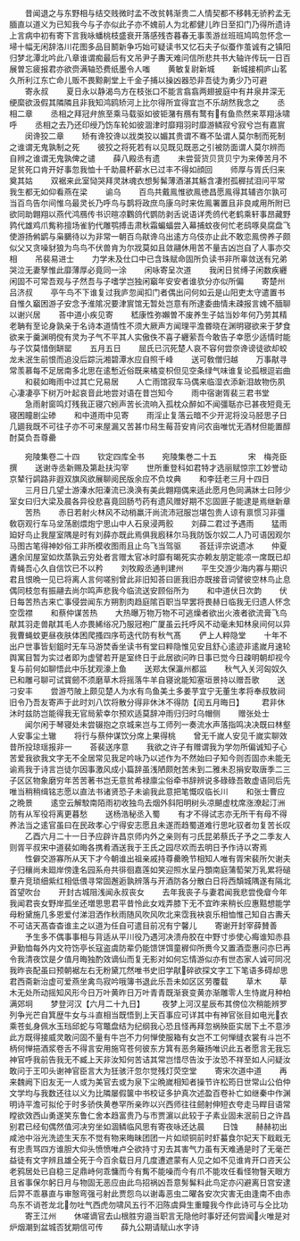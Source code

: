 <!-- { "loadSidebar": true } -->
　　昔闻退之与东野相与结交贱微时孟不改贫韩渐贵二人情契都不移韩无骄矜孟无腼直以道义为已知我今与子亦似此子亦不媿前人为北都健儿昨日至扣门乃得所遗诗上言病中初有寄下言我咏蟠桃枝盛衰开落感残杏暮春无事羡游丝班班鸠鸣忽怀念一埽十幅无闲辞洛川花图多品目鬭新争巧始可疑读书又忆石夫子似蚕作茧诚有之镇阳归梦北潭北吟此八章谁谓痴最后有文吊尹子夀天难问信所悲共书大轴许传玩一日百展曽忘疲报君亦欲赍满轴恐费纸墨令人嗤
　　黄敏复尉新城
　　新城接桐庐山茗久所利江东亡命儿贩不畏黥劓堂上千金子捕以操凶器恐非吾徒为勇少乃可避
　　寄永叔
　　夏日永以静渴鸟方在枝张口不能言翕翕两翅披庭中有井泉井深无绠縻欲汲假其隣隣且非我知鸿鸥矫河上比尔得所宜得宜岂不乐胡然我念之
　　丞相二章
　　丞相之拜冠弁旅至乘马载驱如彼钜潴有鴈有鹜有有鱼烝然来萃翔泳啸呼
　　丞相之去乃还印绶乃饬车轮如彼涸津时靡翔羽时靡游鳞寂兮寂兮岂有嘉賔
　　闵谗狡二章
　　矫有谗狡谗以戕类狡以媚其贵谓不骞不坠谓人莫尔制而死制之谁谓无鬼孰制之死
　　彼狡之将死若有以见既见既恶之引被防面谓人莫尔辨而自辨之谁谓无鬼孰俾之谴
　　薛八殿丞有遗
　　未尝营货贝货贝宁为来俸苦月不足贫死口肯开好事忽我恤十千助晨杯薪水已过丰不得如顔回
　　师厚与胥氏归来奠其姑
　　双裾来此室恸哭拜灵牀魂衣想髣髴薄酒湛其觞含凄拊孤稺拭泪问平常我生都无如仰看燕在梁
　　谕乌
　　百鸟共戴鳯惟欲鳯徳昌愿鳯得其辅咨尔孰可当百鸟告尔间惟乌最灵长乃呼鸟与鹊将政庶鸟康乌时来佐鳯署置且非良咸用所附已欲同助翺翔以燕代鸿鴈传书识暄凉鸜鸽代鹦防剥舌说语详秃鸧代老鹤乘轩事昂藏野鹑代雄鸡爪觜称擅场雀豹代雕鹗搏击肃秋霜蝙蝠尝入幕捕蚊夜何忙老鸱啄臭腐盘飞使游扬鸺鹠与枭鵩待以为非常一朝百鸟猒谗乌出逺方乌伎亦止此不敢恋鳯傍养子颇似父又贪噪豺狼为鸟鸟不伏兽肯为尔戕莫如且敛翮休用苦不量吉凶岂自了人事亦交相
　　吊裴易进士
　　力学未及仕口中已含珠赋命固所负读书非所辜敛送有兄弟哭泣无妻孥惟此靡薄厚必竟同一涂
　　闲咏寄呈次道
　　我闲日贫缚子闲数疾纒闲固不可常吾观与子然吾与子嗜学岂独闲竆年安安者谁欤分亦似所偏
　　寄楚州吕济叔
　　亭午鸟不下谁复过我庐忽闻扣门者偶出问何如云是山阳吏太守遣置书自惟久竆困游子安念予淮隂况要津賔馆无暂处岂意有所逮委曲情未疎报言媿不腼聊以谢兴居
　　荅中道小疾见寄
　　嵇康性弥嬾曽不废养生子姑当妙年何乃劳其精老聃有至论身孰亲于名诗本道情性不须大厥声方闻理平澹昬晓在渊明寝欲来于梦食欲来于羹渊明傥有灵为子气不平其人实傲佚不喜子纒萦吾今敢告子幸愿少适情时能与子饮莫惜倒缾罂
　　五月五日
　　屈氏已沉死楚人哀不容何尝奈谗谤徒欲却蛟龙未泯生前恨而追没后踪沅湘碧潭水应自照千峰
　　送可敎僧归越
　　万事猒寻常羡慕每不足居南多北思在逺慙近俗既来橘变枳但见空条绿气味谁复论孤根逗岩曲
　　和裴如晦雨中过其亡兄易居
　　人亡雨馆寂车马偶来临湿衣添新泪故物伤夙心凄凄亭下树万叶起哀音此地尝对语在昔岂知今
　　雨中宿谢胥裴三君书堂
　　急雨射窗鸣灯残我正寝穴蚓声苦长流响入孤枕众醉如不闻彊聒亦已甚夜短竟无寝困瞳剧尘碜
　　和中道雨中见寄
　　雨淫止复落云暗不少开泥将没马胫思子日几廽我既不可往子亦不可来屋漏又苦甚巾舄生莓苔安肯问农亩唯忧无酒材但能置醇酎莫负吾尊罍














　　宛陵集卷二十四
　　钦定四库全书
　　宛陵集巻二十五　　　　宋　梅尧臣　撰
　　送谢寺丞新赐及第赴扶沟宰
　　世所重登科如君特才选丽赋惊宗工妙誉动京辇行鹢路非遐双旗风欲展聊阅民版余应不负坟典
　　和李廷老三月十四日
　　三月日几望士游溱水阳溱流已涣涣有美此翺翔偶来适此愿月色同满牀士曰陟少室女曰归大梁及晨各异役悲喜竟回肠芍药有遗风赠好期不忘固匪子能逮是焉继新章
　　苦热
　　赤日若射火林风不动梢羸汗尚流沛冠服岂堪包贵人谅有禀惯习非彊敎窃观行车马坌荡剧煨炮宁思山中人石泉浸两骹
　　刘薛二君过予遇雨
　　猛雨廹好鸟止我屋室隅是时有刘薛亦既此焉俱我廏秣尔马我防饭尔奴二人乃可语因观尔马图古笔得神妙俗工非所模收图雨且止鸟飞当驾驱
　　荅廷评宗说遗冰
　　仲夏遘余闰屋室如炊蒸孰云穷处者言赠太官冰时靡有暍死实亦赖友朋定能凉一席既已却青蝇吾心久自信饮已不以矜
　　刘牧殿丞通判建州
　　平生交游少海内寡与期识君且恨晩一见已将离人言何嗟别曾此非旧知荅曰匪我旧亦既接音词譬彼空林鸟止息偶同枝忽有振翮去尚尔鸣声悲我今临流送安顾俗所为
　　和中道伏日次韵
　　伏日每苦热古来亡事侵尝闻东方朔割肉趋庭隂百职当早罢将畏赫日临我无归遗人怀念空霑襟
　　和蔡仲谋苦热
　　大热曝万物万物不可逃燥者欲出火液者欲流膏飞鸟猒其羽走兽猒其毛人亦畏絺绤况乃服冠袍广厦虽云托呼风不动毫未知林泉间何以异我曹蝇蚊更昼夜肤体困爬搔四序苟迭代防有秋气髙
　　俨上人粹隐堂
　　十年不出户世事皆刬鉏时无车马游焚香坐读书有堂曰粹隐惟见安且舒心逺迹非逺嵗月速轮舆寓目暂为实过者即为虚譬若开是室终日于此居欲问昨日事已觉今日疎明朝却视今复与前何如聊悟此中乐犹观濠上鱼
　　送郑太保瀛州都监
　　秋气入关河匈奴久已和雕弓聊可试寳劒不须磨草木将摇落牛羊自寝讹能知塞垣景持以赠吾歌
　　送刁安丰
　　尝游芍陂上颇见楚人为水有鸟鱼美土多姜芋宜宁无董生孝将奉叔敖祠旧令乃吾友寄声于此时刘八饮将散分得非休沐不得防【闰五月晦日】
　　君非休沐时兹防岂能得我无官局萦幸尔预欢适莫辞冲雨归归时乌帽侧
　　赠张处士
　　闻尔闲于琴寝处未尝辍抱之京城来岂与工师列一奏流水声落指鸣决决既曰林壑人安事尘土辙
　　将行与蔡仲谋饮分席上果得桃
　　曾无千嵗人安见千嵗实聊效昔所投琼瑶报非一
　　荅裴送序意
　　我欲之许子有赠谓我为学勿所偏诚知子心苦爱我欲我文字无不全居常见我足吟咏乃以述作为不然始曰子知今则否固亦未能无谕焉我于诗言岂徒尔因事激风成小篇辞虽浅陋颇尅苦未到二雅未忍捐安取唐季二三子区区物象磨穷年苦苦著书岂无意贫希禄廪尘俗牵书辞辨说多碌碌吾敢虚语同后先唯当稍稍缉铭志愿以直法书诸贤恐子未谕我此意把笔慨叹临长川
　　和张士曹应之晩景
　　逺空云解駮南陌雨初收独鸟去烟外斜阳明树头凉飇虚枕席涨潦起汀洲防有从军役将离更暮愁
　　送杨浩秘丞入蜀
　　有才不得试志亦无所干有母不得养法当之逺官虽曰在民政孝心宁得安志愿且未遂而趋蜀道难行思叱驭者勿复苦长叹
　　乙酉六月二十一日予应辟许昌京师内外之亲则有刁氏昆弟蔡氏子予之二季友人则胥平叔宋中道裴如晦各携肴酒送我于王氏之园尽欢而去明日予作诗以寄焉
　　性僻交游寡所从天下才今朝谁出祖亲戚持尊罍晩节相知人唯有胥宋裴所欠谢夫子归穰尚未廻岸傍逢名园系舟共徘徊嘉莲如笑迎照水呈丹顋南庭蒲萄架万乳累将磓羣卉竞琐细紫红相低偎寻常固邂逅孰辨落与开酒防各分散白日将西頽城隅遂有隔北首望吹台
　　开封古城阻浅闻永叔丧女
　　去年我丧子与妻君闻我悲尝俛睂今年我闻君丧女野岸孤坐还増思思君平昔怜此女戏弄膝下无不宜昨来稍长应惠黠想能学母粉黛施几多恩爱付涕泪洒作秋雨随风吹风吹北来霑我袂哀乐相恤惟己知自古夀夭不可诘天髙杳杳谁主之以道为任自可遣目前况有宁馨儿
　　寄谢开封宰薛賛善
　　予生多不偶事事相与背适从平川役乃遇河决溃舟胶在中野寸歩使心痗谁知赤县尹勤恤每外内文符饬亭长寇盗虞防辈仍能馈饼饵童稺仰所赉今又置酒壶惠问亦巳再令我清夜饮是夕值月晦独酌效谪仙而复无影对如何忘情游似亦有世态家人诚可同况我昨丧配虽曰预朝裾左右无粉黛兀然唯书史旧学猒碎欲探文字工下笔语多碍却思君西斋新治虚可爱燕坐禽鸟寂吟哦簿书退此乐吾未如区区劳覆载
　　草木
　　草木无处所动摇知风形今日万叶黄昨日万叶青青既渐衰变黄亦渐雕零人生恃嵗月种柏满郊坰
　　梦登河汉【六月二十九日】
　　夜梦上河汉星辰布其傍位次稍能辨罗列争光芒自箕歴牛女与斗直相当既悟到上天百事应可详其中有神官张目如电光衣乘苍虬身佩水玉珰邱蛇与穹鼈盘结为纪纲我心恐且怪再拜忽祸殃臣实居下土不意渉此方既得接威灵敢问固不量有牛岂不力何惮使服箱有女岂不工何惮缝衣裳有斗岂不柄何惮挹酒浆卷舌不得言安用施穹苍何彼东方箕有恶务簸扬唯识此五者愿言无我忘神官呼我前告我无不臧上天非汝知何苦诘其常岂惜尽告汝于汝恐不祥至如人问疑汝敢问于王叩头谢神官臣言大为狅骇汗忽尔觉残灯荧空堂
　　寄宋次道中道
　　再来魏阙下旧友无一人或为美官去或为泉下尘晩嵗相知者操节许松筠日世常山公伯仲文学均与我数还往以义为比隣屡假箧中书校证多护真次述盈百卷补亡如继秦中作渊明诗平澹可拟伦于时多骄佚黄巻罕所亲昨以兴西师往往劒射伸短衣夸走马睅目语常瞠欲效西山勇遂笑东鲁仁舍本趋富贵乃与市贾濵以此较于子素业固未泯前日之许昌别君已经旬偶然值河决穷坐如涸鳞临风思有寄夜咏还达晨
　　日蚀
　　赫赫初出咸池中浴光洗迹生天东不觉有物来晦昧团团一片如顽铜前时虾蟇食尔妃天下戢戢无有忠责骂四方谁胆大仰头愤愤唯卢仝欲持寸刃去其害气力虽有天难通是时了无毫芒益徒有文字辨且雄仝死于今百余载日月几度遭遮蒙有人见之如不见谁肯开口咨天公老鸦居处已自稳三足鼎峙何乖慵而今有觜不能噪而今有爪不能攻任看怪物瞖天眼方且省事保尔躬日月与物固无恶应由此鸟招祸凶吾意髣髴料此鸟定亦闪避离日宫安逮后羿不乖暴直与审慤弯强弓射此贾怨鸟以谢毒恶虫二曜各安次灾害无由逢南不由赤鸟东不诮苍龙北勿吐气西虎勿啸风五行不汨陈虞舜生重瞳我今作此诗可与仝比功
　　寄王江州
　　休嗟谪官去山根胜穷邉当职言无隐他时事好还何尝闻火唯是对炉烟潮到盆城否犹期信可传
　　薛九公期请赋山水字诗
